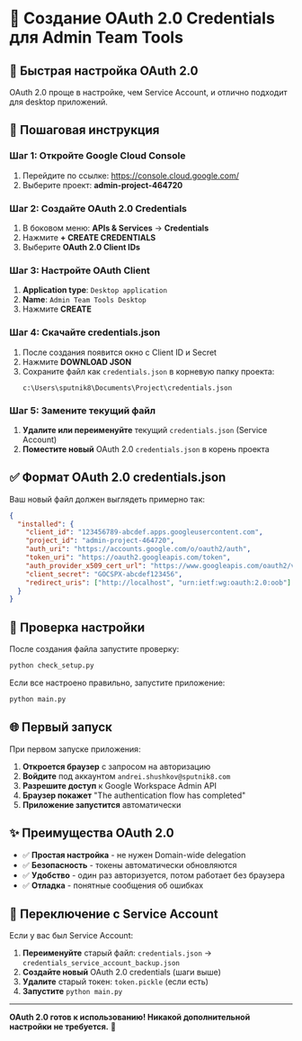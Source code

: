 # 🔧 Создание OAuth 2.0 Credentials для Admin Team Tools

## 🎯 Быстрая настройка OAuth 2.0

OAuth 2.0 проще в настройке, чем Service Account, и отлично подходит для desktop приложений.

## 🚀 Пошаговая инструкция

### Шаг 1: Откройте Google Cloud Console

1. Перейдите по ссылке: https://console.cloud.google.com/
2. Выберите проект: **admin-project-464720**

### Шаг 2: Создайте OAuth 2.0 Credentials

1. В боковом меню: **APIs & Services** → **Credentials**
2. Нажмите **+ CREATE CREDENTIALS**
3. Выберите **OAuth 2.0 Client IDs**

### Шаг 3: Настройте OAuth Client

1. **Application type**: `Desktop application`
2. **Name**: `Admin Team Tools Desktop`
3. Нажмите **CREATE**

### Шаг 4: Скачайте credentials.json

1. После создания появится окно с Client ID и Secret
2. Нажмите **DOWNLOAD JSON**
3. Сохраните файл как `credentials.json` в корневую папку проекта:
   ```
   c:\Users\sputnik8\Documents\Project\credentials.json
   ```

### Шаг 5: Замените текущий файл

1. **Удалите или переименуйте** текущий `credentials.json` (Service Account)
2. **Поместите новый** OAuth 2.0 `credentials.json` в корень проекта

## ✅ Формат OAuth 2.0 credentials.json

Ваш новый файл должен выглядеть примерно так:

```json
{
  "installed": {
    "client_id": "123456789-abcdef.apps.googleusercontent.com",
    "project_id": "admin-project-464720",
    "auth_uri": "https://accounts.google.com/o/oauth2/auth",
    "token_uri": "https://oauth2.googleapis.com/token",
    "auth_provider_x509_cert_url": "https://www.googleapis.com/oauth2/v1/certs",
    "client_secret": "GOCSPX-abcdef123456",
    "redirect_uris": ["http://localhost", "urn:ietf:wg:oauth:2.0:oob"]
  }
}
```

## 🧪 Проверка настройки

После создания файла запустите проверку:

```bash
python check_setup.py
```

Если все настроено правильно, запустите приложение:

```bash
python main.py
```

## 🌐 Первый запуск

При первом запуске приложения:

1. **Откроется браузер** с запросом на авторизацию
2. **Войдите** под аккаунтом `andrei.shushkov@sputnik8.com`
3. **Разрешите доступ** к Google Workspace Admin API
4. **Браузер покажет** "The authentication flow has completed"
5. **Приложение запустится** автоматически

## ✨ Преимущества OAuth 2.0

- ✅ **Простая настройка** - не нужен Domain-wide delegation
- ✅ **Безопасность** - токены автоматически обновляются
- ✅ **Удобство** - один раз авторизуется, потом работает без браузера
- ✅ **Отладка** - понятные сообщения об ошибках

## 🔄 Переключение с Service Account

Если у вас был Service Account:

1. **Переименуйте** старый файл: `credentials.json` → `credentials_service_account_backup.json`
2. **Создайте новый** OAuth 2.0 credentials (шаги выше)
3. **Удалите** старый токен: `token.pickle` (если есть)
4. **Запустите** `python main.py`

---

**OAuth 2.0 готов к использованию! Никакой дополнительной настройки не требуется.** 🎉
